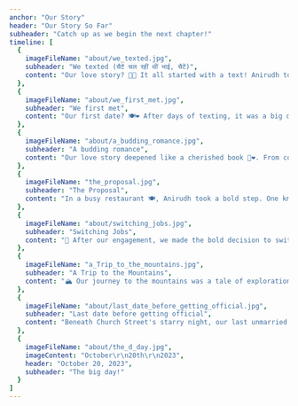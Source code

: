 ```yaml
---
anchor: "Our Story"
header: "Our Story So Far"
subheader: "Catch up as we begin the next chapter!"
timeline: [
  {
    imageFileName: "about/we_texted.jpg",
    subheader: "We texted (चैटें चल रहीं थीं भाई, चैटें)",
    content: "Our love story? 💌✨ It all started with a text! Anirudh took a leap of faith, messaging Aakanksha, and it led to something extraordinary. Messages became our link day and night, drawing our hearts closer. Late nights, early mornings - that's when we found a timeless connection. This built the foundation of a love story that lights up our lives. 💑🌟"
  },
  {
    imageFileName: "about/we_first_met.jpg",
    subheader: "We first met",
    content: "Our first date? 🍽️❤️ After days of texting, it was a big deal. Cozy pub, warm smiles, and slow eating (to stay longer, of course). Instantly, our connection grew deeper, laughter filled the air, and chemistry was undeniable. Time flew, and that magical night, we knew we were meant to be. It etched the start of a lifetime of beautiful moments. ✨💑💖"
  },
  {
    imageFileName: "about/a_budding_romance.jpg",
    subheader: "A budding romance",
    content: "Our love story deepened like a cherished book 📖❤️. From coffee shops ☕ to pubs 🌳, we explored the city, our bond growing with every adventure. Laughter became our soundtrack, and smiles said it all. Starry nights, city lights - building blocks of our enduring love. With each date, our hearts grew fonder, a testament to our boundless love story. 🌃💑💖"
  },
  {
    imageFileName: "the_proposal.jpg",
    subheader: "The Proposal",
    content: "In a busy restaurant 🍽️, Anirudh took a bold step. One knee, a sparkling ring ✨, and shared dreams. The world blurred as he professed his love, Aakanksha's heart raced. Tears of joy, awe-struck onlookers, and a resounding YES! An unforgettable moment in their extraordinary journey. 💍❤️👏"
  },    
  {
    imageFileName: "about/switching_jobs.jpg",
    subheader: "Switching Jobs",
    content: "💍 After our engagement, we made the bold decision to switch jobs together. It wasn't always smooth sailing, and there were moments of frustration as we navigated this new journey side by side. 📚🤯 But one thing remained constant—we were unwavering in our support for each other. We studied together 📖📝, tackled challenges together 💪, and celebrated victories together 🎉. We leaned on one another during the tough times 😔🤗 and cheered each other on when things went well 🙌. It was in these shared experiences that our bond grew stronger, and we learned that as a team, we could conquer anything life threw our way. 💑🌟"
  },
  {
    imageFileName: "a_Trip_to_the_mountains.jpg",
    subheader: "A Trip to the Mountains",
    content: "🏔️ Our journey to the mountains was a tale of exploration and togetherness. In the crisp mountain air, we embraced the joy of trekking, our hearts warmed by laughter and love. Surrounded by nature's grandeur, we found solace in each other's company, creating memories as beautiful as the snow-capped peaks. Every step was an adventure 🌄, every pause a chance to admire the breathtaking views. We clicked countless photos 📷, capturing not just the picturesque landscapes but the moments of pure happiness we shared. It was a trip that etched into our hearts 💖, a reminder that the best adventures are those where love is the guiding star. 🌟"
  },
  {
    imageFileName: "about/last_date_before_getting_official.jpg",
    subheader: "Last date before getting official",
    content: "Beneath Church Street's starry night, our last unmarried date was pure magic. 🌙💑 We strolled, sharing dreams, laughter, and promises that bound our hearts. Amidst city hums, our fingers entwined, our souls danced. Café warmth mingled with our affection, while smiles painted our future in city lights. This night, a love story's inception, holds infinite, timeless love. 💫❤️🌃"
  },
  {
    imageFileName: "about/the_d_day.jpg",
    imageContent: "October\r\n20th\r\n2023",
    header: "October 20, 2023",
    subheader: "The big day!"
  }
]
---
```



